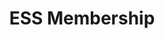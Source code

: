 ---
title: "ESS Membership"
description: "Members of the Engineering Students’ Society get access to events hosted by the society along with many other perks."
draft: false
bg_image: "images/about/201819-group-council.jpg"
layout : "membership"
buy_membership:
    link: "https://store.essucalgary.com/product-category/memberships/"
    title: "Buy a Membership Now"
    description: "Both physical and digital memberships can be purchased online via the link below"
    label: "ESS Online Store"
pricing:
    enable: false

merch_discounts:
    enable: false
    title: "Discounts on Merchandise"
    content: "ESS members will receive a discount on all new & existing merchandise in the ESS store, with discounts ranging from 10% to 25% off."
partner_discounts:
    enable: false
    title: "Discounts through our Partners"
    content: "ESS members can present their membership cards with our local partners in Calgary to receive discounts on various items and services!"
    partners:
        - name: "Clear Float Spa"
          description: "10% off using an online ESS membership code at checkout"
          website: "https://clearfloat.ca"
          logo: "images/membership/partners/clear-float-spa-logo.svg"
          percentage: "10%"
        - name: "Wild Tea Kombucha"
          description: "10% off using an online ESS membership code at checkout"
          website: "https://www.wildteakombucha.com/"
          logo: "images/membership/partners/wild-tea-kombucha-logo.png"
          percentage: "10%"
buy_now:
    enable: false
---